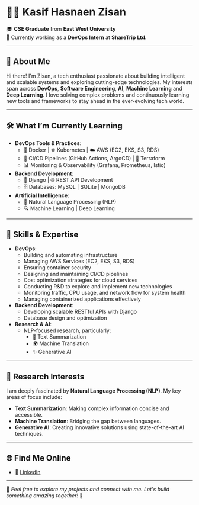 # 👨‍💻 Kasif Hasnaen Zisan 

🎓 **CSE Graduate** from **East West University**  
🚀 Currently working as a **DevOps Intern** at **ShareTrip Ltd.**

---

## 🌟 About Me 

Hi there! I'm Zisan, a tech enthusiast passionate about building intelligent and scalable systems and exploring cutting-edge technologies. My interests span across **DevOps**, **Software Engineering**, **AI**, **Machine Learning** and **Deep Learning**. I love solving complex problems and continuously learning new tools and frameworks to stay ahead in the ever-evolving tech world.  

---

## 🛠️ What I’m Currently Learning
- **DevOps Tools & Practices**:
  - 🐳 Docker | ☸️ Kubernetes | ☁️ AWS (EC2, EKS, S3, RDS)
  - 🔄 CI/CD Pipelines (GitHub Actions, ArgoCD) | 📜 Terraform
  - 📊 Monitoring & Observability (Grafana, Prometheus, Istio)
- **Backend Development**:
  - 🐍 Django | 🌐 REST API Development
  - 🗄️ Databases: MySQL | SQLite | MongoDB
- **Artificial Intelligence**:
  - 🤖 Natural Language Processing (NLP)
  - 🔍 Machine Learning | Deep Learning

---

## 🚀 Skills & Expertise

- **DevOps**:
  - Building and automating infrastructure  
  - Managing AWS Services (EC2, EKS, S3, RDS)  
  - Ensuring container security  
  - Designing and maintaining CI/CD pipelines  
  - Cost optimization strategies for cloud services  
  - Conducting R&D to explore and implement new technologies  
  - Monitoring traffic, CPU usage, and network flow for system health  
  - Managing containerized applications effectively  
- **Backend Development**:
  - Developing scalable RESTful APIs with Django
  - Database design and optimization
- **Research & AI**:
  - NLP-focused research, particularly:
    - 📝 Text Summarization
    - 🌍 Machine Translation
    - ✨ Generative AI

---

## 🔬 Research Interests

I am deeply fascinated by **Natural Language Processing (NLP)**. My key areas of focus include:
- **Text Summarization**: Making complex information concise and accessible.  
- **Machine Translation**: Bridging the gap between languages.  
- **Generative AI**: Creating innovative solutions using state-of-the-art AI techniques.  

---

## 🌐 Find Me Online

- 💼 [LinkedIn](https://www.linkedin.com/in/kasif-zisan/)

---

🌟 *Feel free to explore my projects and connect with me. Let's build something amazing together!* 🚀

